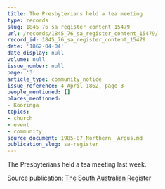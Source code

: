 ```yaml
---
title: The Presbyterians held a tea meeting
type: records
slug: 1845_76_sa_register_content_15479
url: /records/1845_76_sa_register_content_15479/
record_id: 1845_76_sa_register_content_15479
date: '1862-04-04'
date_display: null
volume: null
issue_number: null
page: '3'
article_type: community_notice
issue_reference: 4 April 1862, page 3
people_mentioned: []
places_mentioned:
- Kooringa
topics:
- church
- event
- community
source_document: 1985-87_Northern__Argus.md
publication_slug: sa-register
---
```


The Presbyterians held a tea meeting last week.

Source publication: [The South Australian Register](/publications/sa-register/)
